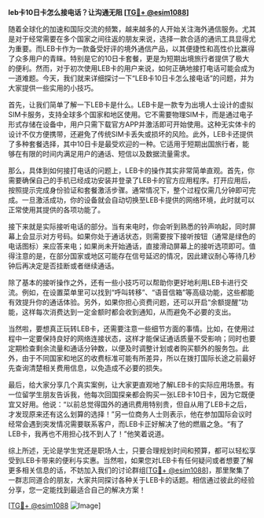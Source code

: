 **leb卡10日卡怎么接电话？让沟通无阻 [[TG💪+ @esim1088](https://t.me/s/esim1088)]**

随着全球化的加速和国际交流的频繁，越来越多的人开始关注海外通信服务。尤其是对于经常需要在多个国家之间往返的朋友来说，选择一款合适的通讯工具显得尤为重要。而LEB卡作为一款备受好评的境外通信产品，以其便捷性和高性价比赢得了众多用户的青睐。特别是它的10日卡套餐，更是为短期出境旅行者提供了极大的便利。然而，对于初次使用LEB卡的用户来说，如何正确地接打电话可能会成为一道难题。今天，我们就来详细探讨一下“LEB卡10日卡怎么接电话”的问题，并为大家提供一些实用的小技巧。

首先，让我们简单了解一下LEB卡是什么。LEB卡是一款专为出境人士设计的虚拟SIM卡服务，支持全球多个国家和地区使用。它不需要物理SIM卡，而是通过电子形式存储在设备中，用户只需下载官方APP并激活即可开始使用。这种无实体卡的设计不仅方便携带，还避免了传统SIM卡丢失或损坏的风险。此外，LEB卡还提供了多种套餐选择，其中10日卡是最受欢迎的一种。它适用于短期出国旅行者，能够在有限的时间内满足用户的通话、短信以及数据流量需求。

那么，具体到如何接打电话的问题上，LEB卡的操作其实非常简单直观。首先，你需要确保自己的手机已经成功安装并登录了LEB卡的官方应用程序。打开应用后，按照提示完成身份验证和套餐激活步骤。通常情况下，整个过程仅需几分钟即可完成。一旦激活成功，你的设备就会自动切换至LEB卡提供的网络环境，此时就可以正常使用其提供的各项功能了。

接下来就是实际接听电话的部分。当有来电时，你会听到熟悉的铃声响起，同时屏幕上会显示对方号码。如果你处于通话状态，则需要按下接听按钮（通常是绿色的电话图标）来应答来电；如果尚未开始通话，直接滑动屏幕上的接听选项即可。值得注意的是，在部分国家或地区可能存在信号延迟的情况，因此建议耐心等待几秒钟后再决定是否挂断或者继续通话。

除了基本的接听操作之外，还有一些小技巧可以帮助你更好地利用LEB卡进行交流。例如，在设置菜单里可以找到“呼叫转移”、“语音信箱”等高级功能，这些都能有效提升你的通话体验。另外，如果你担心资费问题，还可以开启“余额提醒”功能，这样每次消费达到一定金额时都会收到通知，从而避免不必要的支出。

当然啦，要想真正玩转LEB卡，还需要注意一些细节方面的事情。比如，在使用过程中一定要保持良好的网络连接状态，这样才能保证通话质量不受影响；同时也要定期检查剩余流量和通话分钟数，以便及时调整计划或者购买额外的服务包。此外，由于不同国家和地区的收费标准可能有所差异，所以在拨打国际长途之前最好先查询清楚相关费用信息，以免造成不必要的损失。

最后，给大家分享几个真实案例，让大家更直观地了解LEB卡的实际应用场景。有一位留学生朋友告诉我，他每次回国探亲都会购买一张LEB卡10日卡，因为它既便宜又好用。他说：“以前总觉得国外的通讯费用特别贵，但自从用了LEB卡之后，才发现原来还有这么划算的选择！”另一位商务人士则表示，他在参加国际会议时经常会遇到突发情况需要联系客户，而LEB卡正好解决了他的燃眉之急。“有了LEB卡，我再也不用担心找不到人了！”他笑着说道。

综上所述，无论是学生党还是职场人士，只要合理规划时间和预算，都可以轻松享受到LEB卡带来的便利与实惠。当然啦，如果您对LEB卡有任何疑问或者想要了解更多相关信息的话，不妨加入我们的讨论群组[[TG💪+ @esim1088](https://t.me/s/esim1088)]，那里聚集了一群志同道合的朋友，大家共同探讨各种关于LEB卡的话题。相信通过彼此的经验分享，您一定能找到最适合自己的解决方案！

[[TG💪+ @esim1088](https://t.me/s/esim1088) ![Image](https://i.postimg.cc/4NQfJmqS/Snipaste-2025-05-13-00-14-12.png)]